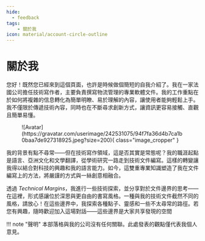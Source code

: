 ```yaml
---
hide:
  - feedback
tags:
    - 關於我
icon: material/account-circle-outline
---
```


# 關於我

您好！既然您已經來到這個頁面，也許是時候做個簡短的自我介紹了。我在一家法國公司擔任技術寫作者，主要負責撰寫物流管理的專業軟體文件。我的工作重點在於如何將複雜的信息轉化為簡單明瞭、易於理解的內容，讓使用者能夠輕鬆上手。我不僅限於傳遞技術內容，同時也在不斷尋求創新方式，讓資訊更容易接觸、直觀且簡單易懂。

<figure markdown="span">
    ![Avatar](https://gravatar.com/userimage/242531075/94f7fa36d4b7ca1b0baa7de927318925.jpeg?size=200){ class="image_cropper" }
</figure>

我的背景有點不尋常——但在技術寫作領域，這是否其實是常態呢？我的職涯起點是語言、亞洲文化和文學翻譯，從學術研究一路走到技術文件編寫。這樣的轉變讓我得以結合對科技的興趣和我的語言能力。如今，這雙重專業知識塑造了我在文件編寫上的方法，將嚴謹的方式與一絲創意相融合。

透過 *Technical Margins*，我進行一些技術探索，並分享對於文件邊界的思考——在這裡，形式感讓位於深思與更自由的書寫風格。一種與我的技術文件截然不同的風格，請放心！在這些邊界中，我探索各種點子、靈感和一些不太尋常的路徑。若您有興趣，隨時歡迎加入這場對話——這些邊界是大家共享發現的空間

!!! note "聲明"
    本部落格與我的公司沒有任何關聯。此處發表的觀點僅代表我個人意見。